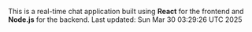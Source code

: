 This is a real-time chat application built using **React** for the frontend and **Node.js** for the backend.
Last updated: Sun Mar 30 03:29:26 UTC 2025
